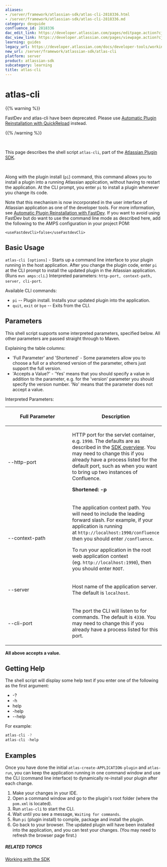 ```yaml
---
aliases:
- /server/framework/atlassian-sdk/atlas-cli-2818336.html
- /server/framework/atlassian-sdk/atlas-cli-2818336.md
category: devguide
confluence_id: 2818336
dac_edit_link: https://developer.atlassian.com/pages/editpage.action?cjm=wozere&pageId=2818336
dac_view_link: https://developer.atlassian.com/pages/viewpage.action?cjm=wozere&pageId=2818336
learning: guides
legacy_url: https://developer.atlassian.com/docs/developer-tools/working-with-the-sdk/command-reference/atlas-cli
new_url: /server/framework/atlassian-sdk/atlas-cli
platform: server
product: atlassian-sdk
subcategory: learning
title: atlas-cli
---
```

# atlas-cli

{{% warning %}}

FastDev and atlas-cli have been deprecated. Please use [Automatic Plugin Reinstallation with QuickReload](https://developer.atlassian.com/docs/developer-tools/automatic-plugin-reinstallation-with-quickreload) instead.

{{% /warning %}}

 

This page describes the shell script `atlas-cli`, part of the [Atlassian Plugin SDK](/server/framework/atlassian-sdk/working-with-the-sdk).

 

Along with the plugin install (`pi`) command, this command allows you to install a plugin into a running Atlassian application, without having to restart the application. At the CLI prompt, you enter `pi` to install a plugin whenever you change its code.

Note that this mechanism is now incorporated in the user interface of Atlassian application as one of the developer tools. For more information, see [Automatic Plugin Reinstallation with FastDev](/server/framework/atlassian-sdk/automatic-plugin-reinstallation-with-fastdev). If you want to avoid using FastDev but do want to use the command line mode as described here, add the following to the AMPS configuration in your project POM:

`<useFastdevCli>false</useFastdevCli>`

## Basic Usage

`atlas-cli [options]` - Starts up a command line interface to your plugin running in the host application. After you change the plugin code, enter `pi` at the CLI prompt to install the updated plugin in the Atlassian application. (Runs `mvn amps:cli`.) Interpreted parameters: `http-port, context-path, server, cli-port`.

Available CLI commands:

-   `pi` -- Plugin install. Installs your updated plugin into the application.
-   `quit`, `exit` or `bye` -- Exits from the CLI.

## Parameters

This shell script supports some interpreted parameters, specified below. All other parameters are passed straight through to Maven.

Explaining the table columns:

-   'Full Parameter' and 'Shortened' - Some parameters allow you to choose a full or a shortened version of the parameter, others just support the full version.
-   'Accepts a Value?' - 'Yes' means that you should specify a value in addition to the parameter, e.g. for the 'version' parameter you should specify the version number. 'No' means that the parameter does not accept a value.

Interpreted Parameters:

<table>
<colgroup>
<col style="width: 50%" />
<col style="width: 50%" />
</colgroup>
<thead>
<tr class="header">
<th><p>Full Parameter</p></th>
<th><p>Description</p></th>
</tr>
</thead>
<tbody>
<tr class="odd">
<td><p>--http-port</p></td>
<td><p>HTTP port for the servlet container, e.g. <code>1990</code>. The defaults are as described in the <a href="/server/framework/atlassian-sdk/working-with-the-sdk-2818723.html#ports">SDK overview</a>. You may need to change this if you already have a process listed for the default port, such as when you want to bring up two instances of Confluence.</p>
<p><strong>Shortened: -p</strong></p></td>
</tr>
<tr class="even">
<td><p>--context-path</p></td>
<td><p>The application context path. You will need to include the leading forward slash. For example, if your application is running at <code>http://localhost:1990/confluence</code> then you should enter <code>/confluence</code>.</p>
<p>To run your application in the root web application context (eg. <code>http://localhost:1990</code>), then you should enter <code>ROOT</code>.</p></td>
</tr>
<tr class="odd">
<td><p>--server</p></td>
<td><p>Host name of the application server. The default is <code>localhost</code>.</p></td>
</tr>
<tr class="even">
<td><p>--cli-port</p></td>
<td><p>The port the CLI will listen to for commands. The default is <code>4330</code>. You may need to change this if you already have a process listed for this port.</p></td>
</tr>
</tbody>
</table>

**All above accepts a value.**

## Getting Help

The shell script will display some help text if you enter one of the following as the first argument:

-   -?
-   -h
-   help
-   -help
-   --help

For example:

``` javascript
atlas-cli -?
atlas-cli -help
```

## Examples

Once you have done the initial `atlas-create-APPLICATION-plugin` and `atlas-run`, you can keep the application running in one command window and use the CLI (command line interface) to dynamically re-install your plugin after each change.

1.  Make your changes in your IDE.
2.  Open a command window and go to the plugin's root folder (where the `pom.xml` is located).
3.  Run `atlas-cli` to start the CLI.
4.  Wait until you see a message, `Waiting for commands`.
5.  Run `pi` (plugin install) to compile, package and install the plugin.
6.  Go back to your browser. The updated plugin will have been installed into the application, and you can test your changes. (You may need to refresh the browser page first.)

##### RELATED TOPICS

[Working with the SDK](/server/framework/atlassian-sdk/working-with-the-sdk)






















































































































